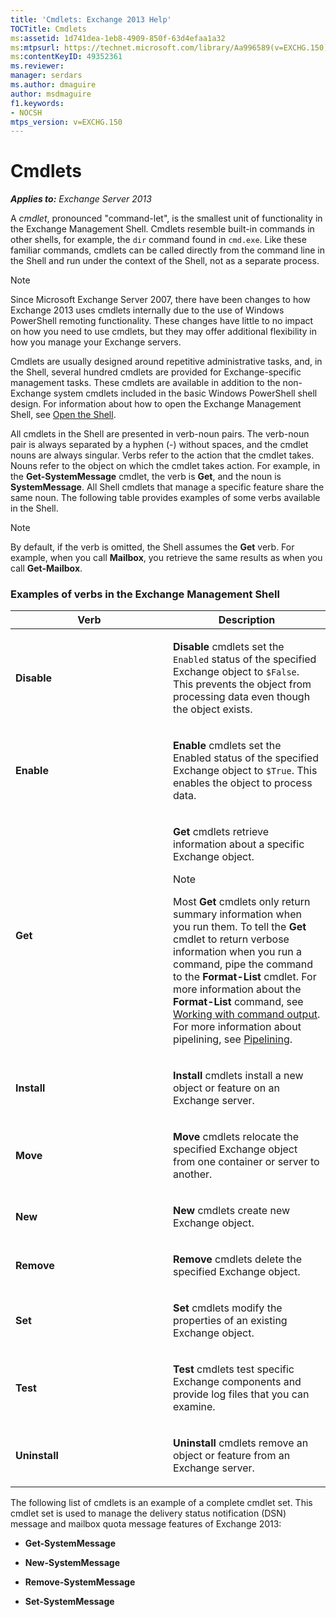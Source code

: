 ```yaml
---
title: 'Cmdlets: Exchange 2013 Help'
TOCTitle: Cmdlets
ms:assetid: 1d741dea-1eb8-4909-850f-63d4efaa1a32
ms:mtpsurl: https://technet.microsoft.com/library/Aa996589(v=EXCHG.150)
ms:contentKeyID: 49352361
ms.reviewer: 
manager: serdars
ms.author: dmaguire
author: msdmaguire
f1.keywords:
- NOCSH
mtps_version: v=EXCHG.150
---
```


# Cmdlets

_**Applies to:** Exchange Server 2013_

A *cmdlet*, pronounced "command-let", is the smallest unit of functionality in the Exchange Management Shell. Cmdlets resemble built-in commands in other shells, for example, the `dir` command found in `cmd.exe`. Like these familiar commands, cmdlets can be called directly from the command line in the Shell and run under the context of the Shell, not as a separate process.

> [!NOTE]
> Since Microsoft Exchange Server 2007, there have been changes to how Exchange 2013 uses cmdlets internally due to the use of Windows PowerShell remoting functionality. These changes have little to no impact on how you need to use cmdlets, but they may offer additional flexibility in how you manage your Exchange servers.

Cmdlets are usually designed around repetitive administrative tasks, and, in the Shell, several hundred cmdlets are provided for Exchange-specific management tasks. These cmdlets are available in addition to the non-Exchange system cmdlets included in the basic Windows PowerShell shell design. For information about how to open the Exchange Management Shell, see [Open the Shell](https://docs.microsoft.com/powershell/exchange/open-the-exchange-management-shell).

All cmdlets in the Shell are presented in verb-noun pairs. The verb-noun pair is always separated by a hyphen (-) without spaces, and the cmdlet nouns are always singular. Verbs refer to the action that the cmdlet takes. Nouns refer to the object on which the cmdlet takes action. For example, in the **Get-SystemMessage** cmdlet, the verb is **Get**, and the noun is **SystemMessage**. All Shell cmdlets that manage a specific feature share the same noun. The following table provides examples of some verbs available in the Shell.

> [!NOTE]
> By default, if the verb is omitted, the Shell assumes the <STRONG>Get</STRONG> verb. For example, when you call <STRONG>Mailbox</STRONG>, you retrieve the same results as when you call <STRONG>Get-Mailbox</STRONG>.

### Examples of verbs in the Exchange Management Shell

<table>
<colgroup>
<col style="width: 50%" />
<col style="width: 50%" />
</colgroup>
<thead>
<tr class="header">
<th>Verb</th>
<th>Description</th>
</tr>
</thead>
<tbody>
<tr class="odd">
<td><p><strong>Disable</strong></p></td>
<td><p><strong>Disable</strong> cmdlets set the <code>Enabled</code> status of the specified Exchange object to <code>$False</code>. This prevents the object from processing data even though the object exists.</p></td>
</tr>
<tr class="even">
<td><p><strong>Enable</strong></p></td>
<td><p><strong>Enable</strong> cmdlets set the Enabled status of the specified Exchange object to <code>$True</code>. This enables the object to process data.</p></td>
</tr>
<tr class="odd">
<td><p><strong>Get</strong></p></td>
<td><p><strong>Get</strong> cmdlets retrieve information about a specific Exchange object.</p>

> [!NOTE]
> Most <STRONG>Get</STRONG> cmdlets only return summary information when you run them. To tell the <STRONG>Get</STRONG> cmdlet to return verbose information when you run a command, pipe the command to the <STRONG>Format-List</STRONG> cmdlet. For more information about the <STRONG>Format-List</STRONG> command, see <A href="working-with-command-output-exchange-2013-help.md">Working with command output</A>. For more information about pipelining, see <A href="https://docs.microsoft.com/powershell/module/microsoft.powershell.core/about/about_pipelines">Pipelining</A>.

</td>
</tr>
<tr class="even">
<td><p><strong>Install</strong></p></td>
<td><p><strong>Install</strong> cmdlets install a new object or feature on an Exchange server.</p></td>
</tr>
<tr class="odd">
<td><p><strong>Move</strong></p></td>
<td><p><strong>Move</strong> cmdlets relocate the specified Exchange object from one container or server to another.</p></td>
</tr>
<tr class="even">
<td><p><strong>New</strong></p></td>
<td><p><strong>New</strong> cmdlets create new Exchange object.</p></td>
</tr>
<tr class="odd">
<td><p><strong>Remove</strong></p></td>
<td><p><strong>Remove</strong> cmdlets delete the specified Exchange object.</p></td>
</tr>
<tr class="even">
<td><p><strong>Set</strong></p></td>
<td><p><strong>Set</strong> cmdlets modify the properties of an existing Exchange object.</p></td>
</tr>
<tr class="odd">
<td><p><strong>Test</strong></p></td>
<td><p><strong>Test</strong> cmdlets test specific Exchange components and provide log files that you can examine.</p></td>
</tr>
<tr class="even">
<td><p><strong>Uninstall</strong></p></td>
<td><p><strong>Uninstall</strong> cmdlets remove an object or feature from an Exchange server.</p></td>
</tr>
</tbody>
</table>

The following list of cmdlets is an example of a complete cmdlet set. This cmdlet set is used to manage the delivery status notification (DSN) message and mailbox quota message features of Exchange 2013:

  - **Get-SystemMessage**

  - **New-SystemMessage**

  - **Remove-SystemMessage**

  - **Set-SystemMessage**
